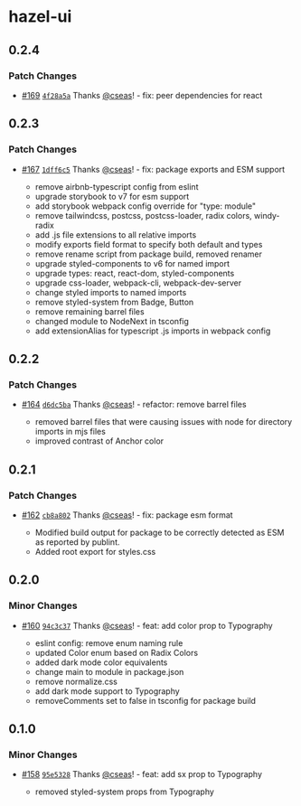 # hazel-ui

## 0.2.4

### Patch Changes

- [#169](https://github.com/hazel-ui/hazel-ui/pull/169) [`4f28a5a`](https://github.com/hazel-ui/hazel-ui/commit/4f28a5a88bfce3d7e6fc85b55403e62e38a71c64) Thanks [@cseas](https://github.com/cseas)! - fix: peer dependencies for react

## 0.2.3

### Patch Changes

- [#167](https://github.com/hazel-ui/hazel-ui/pull/167) [`1dff6c5`](https://github.com/hazel-ui/hazel-ui/commit/1dff6c533fdfb603c7c3155034e44086bbe36f75) Thanks [@cseas](https://github.com/cseas)! - fix: package exports and ESM support

  - remove airbnb-typescript config from eslint
  - upgrade storybook to v7 for esm support
  - add storybook webpack config override for "type: module"
  - remove tailwindcss, postcss, postcss-loader, radix colors, windy-radix
  - add .js file extensions to all relative imports
  - modify exports field format to specify both default and types
  - remove rename script from package build, removed renamer
  - upgrade styled-components to v6 for named import
  - upgrade types: react, react-dom, styled-components
  - upgrade css-loader, webpack-cli, webpack-dev-server
  - change styled imports to named imports
  - remove styled-system from Badge, Button
  - remove remaining barrel files
  - changed module to NodeNext in tsconfig
  - add extensionAlias for typescript .js imports in webpack config

## 0.2.2

### Patch Changes

- [#164](https://github.com/hazel-ui/hazel-ui/pull/164) [`d6dc5ba`](https://github.com/hazel-ui/hazel-ui/commit/d6dc5ba96a10950eff8b2cd8351a3ee0e70704ad) Thanks [@cseas](https://github.com/cseas)! - refactor: remove barrel files

  - removed barrel files that were causing issues with node for directory imports in mjs files
  - improved contrast of Anchor color

## 0.2.1

### Patch Changes

- [#162](https://github.com/hazel-ui/hazel-ui/pull/162) [`cb8a802`](https://github.com/hazel-ui/hazel-ui/commit/cb8a8020e60b4f90878b7bdd50f145e9df8cc46f) Thanks [@cseas](https://github.com/cseas)! - fix: package esm format

  - Modified build output for package to be correctly detected as ESM as reported by publint.
  - Added root export for styles.css

## 0.2.0

### Minor Changes

- [#160](https://github.com/hazel-ui/hazel-ui/pull/160) [`94c3c37`](https://github.com/hazel-ui/hazel-ui/commit/94c3c370098e44bb5302f327070a7bb35f3b14a0) Thanks [@cseas](https://github.com/cseas)! - feat: add color prop to Typography

  - eslint config: remove enum naming rule
  - updated Color enum based on Radix Colors
  - added dark mode color equivalents
  - change main to module in package.json
  - remove normalize.css
  - add dark mode support to Typography
  - removeComments set to false in tsconfig for package build

## 0.1.0

### Minor Changes

- [#158](https://github.com/hazel-ui/hazel-ui/pull/158) [`95e5328`](https://github.com/hazel-ui/hazel-ui/commit/95e5328ef6c738c6a4858d83a766e63ac7f8c504) Thanks [@cseas](https://github.com/cseas)! - feat: add sx prop to Typography

  - removed styled-system props from Typography
